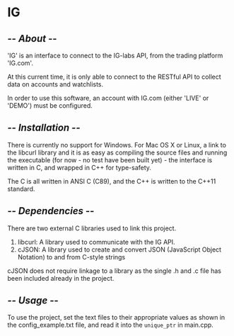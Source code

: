# IG

## *-- About --*

'IG' is an interface to connect to the IG-labs API, from the trading platform 'IG.com'.

At this current time, it is only able to connect to the RESTful API to collect data on accounts and watchlists.

In order to use this software, an account with IG.com (either 'LIVE' or 'DEMO') must be configured.

## *-- Installation --*

There is currently no support for Windows.
For Mac OS X or Linux, a link to the libcurl library and it is as easy as compiling the source files and running the executable 
(for now - no test have been built yet) - the interface is written in C, and wrapped in C++ for type-safety.

The C is all written in ANSI C (C89), and the C++ is written to the C++11 standard.

## *-- Dependencies --*

There are two external C libraries used to link this project.

1. libcurl: A library used to communicate with the IG API.
2. cJSON: A library used to create and convert JSON (JavaScript Object Notation) to and from C-style strings

cJSON does not require linkage to a library as the single .h and .c file has been included already in the project.

## *-- Usage --*

To use the project, set the text files to their appropriate values as shown in the config_example.txt file,
and read it into the `unique_ptr` in main.cpp.
